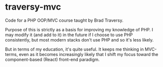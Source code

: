 # traversy-mvc
Code for a PHP OOP/MVC course taught by Brad Traversy.

Purpose of this is strictly as a basis for improving my knowledge of PHP. I may modify it (and add to it) in the future if I choose to use PHP consistently, but most modern stacks don't use PHP and so it's less likely.

But in terms of my education, it's quite useful. It keeps me thinking in MVC-terms, even as it becomes increasingly likely that I shift my focus toward the component-based (React) front-end paradigm.
